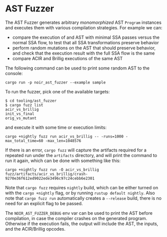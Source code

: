 # AST Fuzzer

The AST Fuzzer generates arbitrary _monomorphized_ AST `Program` instances and
executes them with various compilation strategies. For example we can:

* compare the execution of and AST with minimal SSA passes versus the normal SSA flow, to test that all SSA transformations preserve behavior
* perform random mutations on the AST that should preserve behavior, and check that the execution result with the full SSA flow is the same
* compare ACIR and Brillig executions of the same AST

The following command can be used to print some random AST to the console:

```shell
cargo run -p noir_ast_fuzzer --example sample
```

To run the fuzzer, pick one of the available targets:

```console
$ cd tooling/ast_fuzzer
$ cargo fuzz list
acir_vs_brillig
init_vs_final
orig_vs_mutant
```

and execute it with some time or execution limits:

```shell
cargo +nightly fuzz run acir_vs_brillig -- -runs=1000 -max_total_time=60 -max_len=1048576
```

If there is an error, `cargo fuzz` will capture the artifacts required for a repeated run under the `artifacts` directory, and will print the command to run it again, which can be done with something like this:

```shell
cargo +nightly fuzz run -O acir_vs_brillig fuzz/artifacts/acir_vs_brillig/crash-9270e36f612ed9022ede3496c97c24cebb6e2301
```

Note that `cargo fuzz` requires `nightly` build, which can be either turned on with the `cargo +nightly` flag, or by running `rustup default nightly`. Also note that `cargo fuzz run` automatically creates a `--release` build, there is no need for an explicit flag to be passed.

The `NOIR_AST_FUZZER_DEBUG` env var can be used to print the AST before compilation, in case the compiler crashes on the generated program. Otherwise if the execution fails, the output will include the AST, the inputs, and the ACIR/Brillig opcodes.